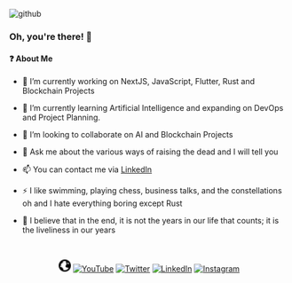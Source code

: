 ![github](https://user-images.githubusercontent.com/34579300/177561041-5232ce3c-8ead-41c9-a097-531b8fae402a.PNG)



### Oh, you're there! 👋


#### ❓ About Me


- 🔭 I’m currently working on NextJS, JavaScript, Flutter, Rust and Blockchain Projects

- 🌱 I’m currently learning Artificial Intelligence and expanding on DevOps and Project Planning.

- 👯 I’m looking to collaborate on AI and Blockchain Projects

- 💬 Ask me about the various ways of raising the dead and I will tell you

- 📫 You can contact me via [LinkedIn](https://www.linkedin.com/in/godfreylebo/)

- ⚡ I like swimming, playing chess, business talks, and the constellations oh and I hate everything boring except Rust

- 🧠 I believe that in the end, it is not the years in our life that counts; it is the liveliness in our years

<br />

<p align="center">
  <a href="https://emorylebo.com.ng"><img alt="emorilebo" width="22px" src="https://raw.githubusercontent.com/iconic/open-iconic/master/svg/globe.svg" /></a>
  <a href="https://www.youtube.com/channel/UCVHBwaHg5Ikw19nBSj5vFoA"><img alt="YouTube" width="22px" src="https://cdn.jsdelivr.net/npm/simple-icons@v3/icons/youtube.svg" /></a>
  <a href="https://twitter.com/godfreylebo4"><img alt="Twitter" width="22px" src="https://cdn.jsdelivr.net/npm/simple-icons@v3/icons/twitter.svg" /></a>
  <a href="https://www.linkedin.com/in/godfreylebo/"><img alt="LinkedIn" width="22px" src="https://cdn.jsdelivr.net/npm/simple-icons@v3/icons/linkedin.svg" /></a>
  <a href="https://instagram.com/godfreyemorilebo"><img alt="Instagram" width="22px" src="https://cdn.jsdelivr.net/npm/simple-icons@v3/icons/instagram.svg" /></a>
</p>

